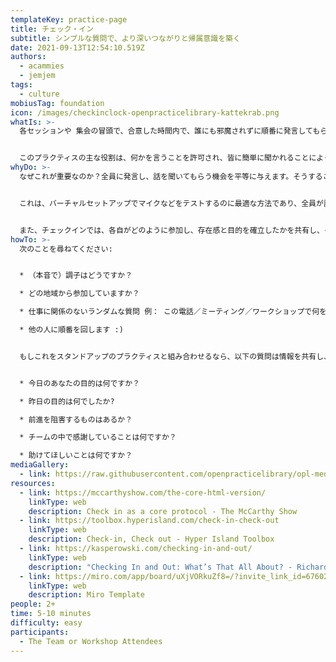 ```yaml
---
templateKey: practice-page
title: チェック・イン
subtitle: シンプルな質問で、より深いつながりと帰属意識を築く
date: 2021-09-13T12:54:10.519Z
authors:
  - acammies
  - jemjem
tags:
  - culture
mobiusTag: foundation
icon: /images/checkinclock-openpracticelibrary-kattekrab.png
whatIs: >-
  各セッションや 集会の冒頭で、合意した時間内で、誰にも邪魔されずに順番に発言してもらいます。


  このプラクティスの主な役割は、何かを言うことを許可され、皆に簡単に聞かれることによって、グループでの交流を始めることである。
whyDo: >-
  なぜこれが重要なのか？全員に発言し、話を聞いてもらう機会を平等に与えます。そうすることで、行動が促進され、各人が自分の洞察を共有する許可が与えられ、心理的安全性のための良い基盤が確立されます。


  これは、バーチャルセットアップでマイクなどをテストするのに最適な方法であり、全員が話すことができるという期待をもたせるものです。


  また、チェックインでは、各自がどのように参加し、存在感と目的を確立したかを共有し、それを聞くことで、チームが一体感をもって一緒に仕事を始めることができます。
howTo: >-
  次のことを尋ねてください:


  * （本音で）調子はどうですか？

  * どの地域から参加していますか？

  * 仕事に関係のないランダムな質問 例： この電話／ミーティング／ワークショップで何を得たいですか？

  * 他の人に順番を回します :)


  もしこれをスタンドアップのプラクティスと組み合わせるなら、以下の質問は情報を共有し、説明責任を果たし、フィードバックのループを作るのに最適です！


  * 今日のあなたの目的は何ですか？

  * 昨日の目的は何でしたか?

  * 前進を阻害するものはあるか？

  * チームの中で感謝していることは何ですか？

  * 助けてほしいことは何ですか？
mediaGallery:
  - link: https://raw.githubusercontent.com/openpracticelibrary/opl-media/master/images/check-in-clock.jpg
resources:
  - link: https://mccarthyshow.com/the-core-html-version/
    linkType: web
    description: Check in as a core protocol - The McCarthy Show
  - link: https://toolbox.hyperisland.com/check-in-check-out
    linkType: web
    description: Check-in, Check out - Hyper Island Toolbox
  - link: https://kasperowski.com/checking-in-and-out/
    linkType: web
    description: "Checking In and Out: What’s That All About? - Richard Kasperowski"
  - link: https://miro.com/app/board/uXjVORkuZf8=/?invite_link_id=676025339656
    linkType: web
    description: Miro Template
people: 2+
time: 5-10 minutes
difficulty: easy
participants:
  - The Team or Workshop Attendees
---
```

